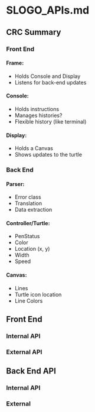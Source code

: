 # SLOGO_APIs.md

## CRC Summary

### Front End

#### Frame:
* Holds Console and Display
* Listens for back-end updates

#### Console:
* Holds instructions
* Manages histories?
* Flexible history (like terminal)

#### Display:
* Holds a Canvas
* Shows updates to the turtle

### Back End

#### Parser:
* Error class
* Translation
* Data extraction

#### Controller/Turtle:
* PenStatus
* Color
* Location (x, y)
* Width 
* Speed

#### Canvas:
* Lines
* Turtle icon location
* Line Colors


## Front End

### Internal API



### External API



## Back End API

### Internal API



### External



